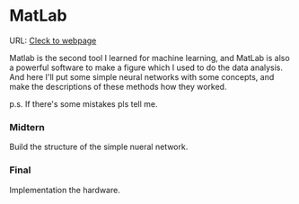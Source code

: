 # MatLab 
URL: [Cleck to webpage](https://www.mathworks.com/products/matlab.html)

Matlab is the second tool I learned for machine learning, and MatLab is also a powerful software to make a figure which I used to do the data analysis. And here I'll put some simple neural networks with some concepts, and make the descriptions of these methods how they worked.

p.s. If there's some mistakes pls tell me.

### Midtern
Build the structure of the simple nueral network.
### Final
Implementation the hardware.
